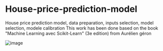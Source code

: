 # House-price-prediction-model
House price prediction model, data preparation, inputs selection, model selection, modele calibration
This work has been done based on the book "Machine Learning avec Scikit-Learn" (3e edition) from Aurélien géron

![image](https://github.com/el-masry-abdelrhman/House-price-prediction-model/assets/167316924/835c52a7-bd51-4d75-b5e6-8123c7dba2b9)
